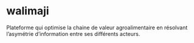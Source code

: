 # walimaji
Plateforme qui optimise la chaine de valeur agroalimentaire en résolvant l’asymétrie d’information entre ses différents acteurs.
